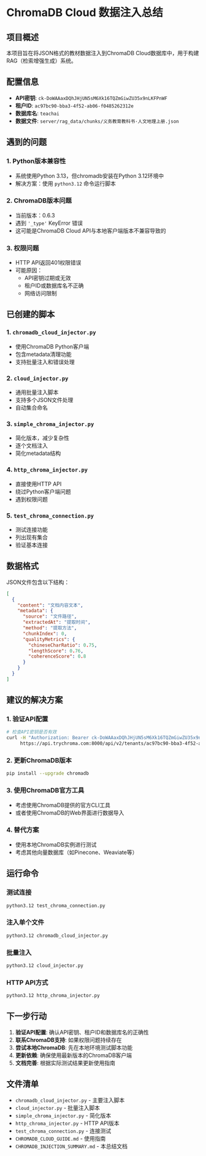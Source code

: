 # ChromaDB Cloud 数据注入总结

## 项目概述

本项目旨在将JSON格式的教材数据注入到ChromaDB Cloud数据库中，用于构建RAG（检索增强生成）系统。

## 配置信息

- **API密钥**: `ck-DoWAAaxDQhJHjUN5sM6Xk16TQZmGiwZU35x9nLKFPnWF`
- **租户ID**: `ac97bc90-bba3-4f52-ab06-f0485262312e`
- **数据库名**: `teachai`
- **数据文件**: `server/rag_data/chunks/义务教育教科书·人文地理上册.json`

## 遇到的问题

### 1. Python版本兼容性
- 系统使用Python 3.13，但chromadb安装在Python 3.12环境中
- 解决方案：使用 `python3.12` 命令运行脚本

### 2. ChromaDB版本问题
- 当前版本：0.6.3
- 遇到 `'_type'` KeyError 错误
- 这可能是ChromaDB Cloud API与本地客户端版本不兼容导致的

### 3. 权限问题
- HTTP API返回401权限错误
- 可能原因：
  - API密钥过期或无效
  - 租户ID或数据库名不正确
  - 网络访问限制

## 已创建的脚本

### 1. `chromadb_cloud_injector.py`
- 使用ChromaDB Python客户端
- 包含metadata清理功能
- 支持批量注入和错误处理

### 2. `cloud_injector.py`
- 通用批量注入脚本
- 支持多个JSON文件处理
- 自动集合命名

### 3. `simple_chroma_injector.py`
- 简化版本，减少复杂性
- 逐个文档注入
- 简化metadata结构

### 4. `http_chroma_injector.py`
- 直接使用HTTP API
- 绕过Python客户端问题
- 遇到权限问题

### 5. `test_chroma_connection.py`
- 测试连接功能
- 列出现有集合
- 验证基本连接

## 数据格式

JSON文件包含以下结构：
```json
[
  {
    "content": "文档内容文本",
    "metadata": {
      "source": "文件路径",
      "extractedAt": "提取时间",
      "method": "提取方法",
      "chunkIndex": 0,
      "qualityMetrics": {
        "chineseCharRatio": 0.75,
        "lengthScore": 0.76,
        "coherenceScore": 0.8
      }
    }
  }
]
```

## 建议的解决方案

### 1. 验证API配置
```bash
# 检查API密钥是否有效
curl -H "Authorization: Bearer ck-DoWAAaxDQhJHjUN5sM6Xk16TQZmGiwZU35x9nLKFPnWF" \
     https://api.trychroma.com:8000/api/v2/tenants/ac97bc90-bba3-4f52-ab06-f0485262312e/databases/teachai/collections
```

### 2. 更新ChromaDB版本
```bash
pip install --upgrade chromadb
```

### 3. 使用ChromaDB官方工具
- 考虑使用ChromaDB提供的官方CLI工具
- 或者使用ChromaDB的Web界面进行数据导入

### 4. 替代方案
- 使用本地ChromaDB实例进行测试
- 考虑其他向量数据库（如Pinecone、Weaviate等）

## 运行命令

### 测试连接
```bash
python3.12 test_chroma_connection.py
```

### 注入单个文件
```bash
python3.12 chromadb_cloud_injector.py
```

### 批量注入
```bash
python3.12 cloud_injector.py
```

### HTTP API方式
```bash
python3.12 http_chroma_injector.py
```

## 下一步行动

1. **验证API配置**: 确认API密钥、租户ID和数据库名的正确性
2. **联系ChromaDB支持**: 如果权限问题持续存在
3. **尝试本地ChromaDB**: 先在本地环境测试脚本功能
4. **更新依赖**: 确保使用最新版本的ChromaDB客户端
5. **文档完善**: 根据实际测试结果更新使用指南

## 文件清单

- `chromadb_cloud_injector.py` - 主要注入脚本
- `cloud_injector.py` - 批量注入脚本
- `simple_chroma_injector.py` - 简化版本
- `http_chroma_injector.py` - HTTP API版本
- `test_chroma_connection.py` - 连接测试
- `CHROMADB_CLOUD_GUIDE.md` - 使用指南
- `CHROMADB_INJECTION_SUMMARY.md` - 本总结文档